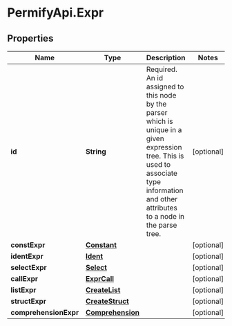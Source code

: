 # PermifyApi.Expr

## Properties

Name | Type | Description | Notes
------------ | ------------- | ------------- | -------------
**id** | **String** | Required. An id assigned to this node by the parser which is unique in a given expression tree. This is used to associate type information and other attributes to a node in the parse tree. | [optional] 
**constExpr** | [**Constant**](Constant.md) |  | [optional] 
**identExpr** | [**Ident**](Ident.md) |  | [optional] 
**selectExpr** | [**Select**](Select.md) |  | [optional] 
**callExpr** | [**ExprCall**](ExprCall.md) |  | [optional] 
**listExpr** | [**CreateList**](CreateList.md) |  | [optional] 
**structExpr** | [**CreateStruct**](CreateStruct.md) |  | [optional] 
**comprehensionExpr** | [**Comprehension**](Comprehension.md) |  | [optional] 


